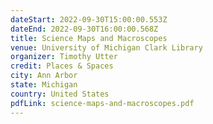 ```yaml
---
dateStart: 2022-09-30T15:00:00.553Z
dateEnd: 2022-09-30T16:00:00.568Z
title: Science Maps and Macroscopes
venue: University of Michigan Clark Library
organizer: Timothy Utter
credit: Places & Spaces
city: Ann Arbor
state: Michigan
country: United States
pdfLink: science-maps-and-macroscopes.pdf
---
```

